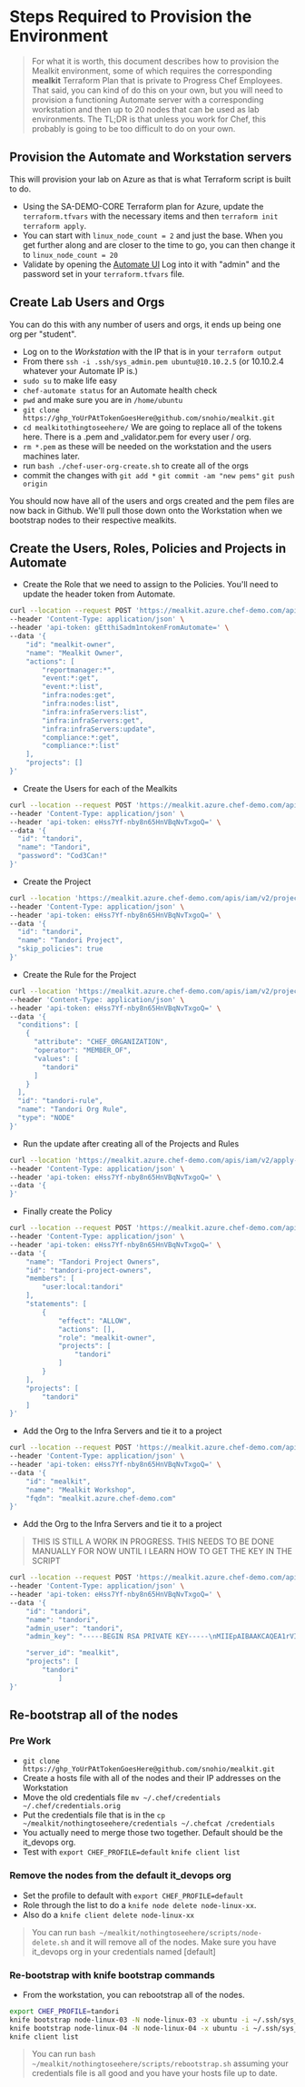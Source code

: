 # Steps Required to Provision the Environment

> For what it is worth, this document describes how to provision the Mealkit environment, some of which requires the corresponding **mealkit** Terraform Plan that is private to Progress Chef Employees. That said, you can kind of do this on your own, but you will need to provision a functioning Automate server with a corresponding workstation and then up to 20 nodes that can be used as lab environments.
>The TL;DR is that unless you work for Chef, this probably is going to be too difficult to do on your own.

## Provision the Automate and Workstation servers

This will provision your lab on Azure as that is what Terraform script is built to do.

* Using the SA-DEMO-CORE Terraform plan for Azure, update the `terraform.tfvars` with the necessary items and then `terraform init` `terraform apply`.
* You can start with `linux_node_count = 2` and just the base. When you get further along and are closer to the time to go, you can then change it to `linux_node_count = 20`
* Validate by opening the [Automate UI](https://mealkit.azure.chef-demo.com) Log into it with "admin" and the password set in your `terraform.tfvars` file.

## Create Lab Users and Orgs

You can do this with any number of users and orgs, it ends up being one org per "student".

* Log on to the *Workstation* with the IP that is in your `terraform output`
* From there `ssh -i .ssh/sys_admin.pem ubuntu@10.10.2.5` (or 10.10.2.4 whatever your Automate IP is.)
* `sudo su` to make life easy
* `chef-automate status` for an Automate health check
* `pwd` and make sure you are in `/home/ubuntu`
* `git clone https://ghp_YoUrPAtTokenGoesHere@github.com/snohio/mealkit.git`
* `cd mealkitothingtoseehere/` We are going to replace all of the tokens here. There is a .pem and _validator.pem for every user / org. 
* `rm *.pem` as these will be needed on the workstation and the users machines later.
* run `bash ./chef-user-org-create.sh` to create all of the orgs
* commit the changes with `git add *` `git commit -am "new pems"` `git push origin`

You should now have all of the users and orgs created and the pem files are now back in Github. We'll pull those down onto the Workstation when we bootstrap nodes to their respective mealkits.

## Create the Users, Roles, Policies and Projects in Automate

* Create the Role that we need to assign to the Policies. You'll need to update the header token from Automate.

```bash
curl --location --request POST 'https://mealkit.azure.chef-demo.com/apis/iam/v2/roles' \
--header 'Content-Type: application/json' \
--header 'api-token: gEtthiSadm1ntokenFromAutomate=' \
--data '{
    "id": "mealkit-owner",
    "name": "Mealkit Owner",
    "actions": [
        "reportmanager:*",
        "event:*:get",
        "event:*:list",
        "infra:nodes:get",
        "infra:nodes:list",
        "infra:infraServers:list",
        "infra:infraServers:get",
        "infra:infraServers:update",
        "compliance:*:get",
        "compliance:*:list"
    ],
    "projects": []
}'
```

* Create the Users for each of the Mealkits

```bash
curl --location --request POST 'https://mealkit.azure.chef-demo.com/apis/iam/v2/users' \
--header 'Content-Type: application/json' \
--header 'api-token: eHss7Yf-nby8n65HnVBqNvTxgoQ=' \
--data '{
  "id": "tandori",
  "name": "Tandori",
  "password": "Cod3Can!"
}'
```

* Create the Project

```bash
curl --location 'https://mealkit.azure.chef-demo.com/apis/iam/v2/projects' \
--header 'Content-Type: application/json' \
--header 'api-token: eHss7Yf-nby8n65HnVBqNvTxgoQ=' \
--data '{
  "id": "tandori",
  "name": "Tandori Project",
  "skip_policies": true
}'
```

* Create the Rule for the Project

```bash
curl --location 'https://mealkit.azure.chef-demo.com/apis/iam/v2/projects/tandori/rules' \
--header 'Content-Type: application/json' \
--header 'api-token: eHss7Yf-nby8n65HnVBqNvTxgoQ=' \
--data '{
  "conditions": [
    {
      "attribute": "CHEF_ORGANIZATION",
      "operator": "MEMBER_OF",
      "values": [
        "tandori"
      ]
    }
  ],
  "id": "tandori-rule",
  "name": "Tandori Org Rule",
  "type": "NODE"
}'
```

* Run the update after creating all of the Projects and Rules

```bash
curl --location 'https://mealkit.azure.chef-demo.com/apis/iam/v2/apply-rules' \
--header 'Content-Type: application/json' \
--header 'api-token: eHss7Yf-nby8n65HnVBqNvTxgoQ=' \
--data '{
}'
```

* Finally create the Policy

```bash
curl --location --request POST 'https://mealkit.azure.chef-demo.com/apis/iam/v2/policies' \
--header 'Content-Type: application/json' \
--header 'api-token: eHss7Yf-nby8n65HnVBqNvTxgoQ=' \
--data '{
    "name": "Tandori Project Owners",
    "id": "tandori-project-owners",
    "members": [
        "user:local:tandori"
    ],
    "statements": [
        {
            "effect": "ALLOW",
            "actions": [],
            "role": "mealkit-owner",
            "projects": [
                "tandori"
            ]
        }
    ],
    "projects": [
        "tandori"
    ]
}'
```

* Add the Org to the Infra Servers and tie it to a project

```bash
curl --location --request POST 'https://mealkit.azure.chef-demo.com/api/v0/infra/servers' \
--header 'Content-Type: application/json' \
--header 'api-token: eHss7Yf-nby8n65HnVBqNvTxgoQ=' \
--data '{ 
    "id": "mealkit",
    "name": "Mealkit Workshop",
    "fqdn": "mealkit.azure.chef-demo.com"
}'
```

* Add the Org to the Infra Servers and tie it to a project

> THIS IS STILL A WORK IN PROGRESS. THIS NEEDS TO BE DONE MANUALLY FOR NOW UNTIL I LEARN HOW TO GET THE KEY IN THE SCRIPT

```bash
curl --location --request POST 'https://mealkit.azure.chef-demo.com/api/v0/infra/servers/mealkit/orgs' \
--header 'Content-Type: application/json' \
--header 'api-token: eHss7Yf-nby8n65HnVBqNvTxgoQ=' \
--data '{
    "id": "tandori",
    "name": "tandori",
    "admin_user": "tandori",
    "admin_key": "-----BEGIN RSA PRIVATE KEY-----\nMIIEpAIBAAKCAQEA1rVICfTtfIV70FFOw9QnRkD5yUzGOcHAoHkwteKkwq7lzY6G/6JO+5oHFDPzLcZuHbcWjkr13DQx9d3FyYH9xcZ4DB9d/iZsFCSElFt6jQ3ibEVy\n2OJV3SU1sw1j1MQdeHmdXsatStiiqIHPLYt3b1rkqpgMHiHxfqLswiteNWbUcYZ8\nSytGgWcA7AVl4sxJwHadz+jwQX/Xk8HhN2xTIN/lNJ6NR5yZdH0gIX+pjnxzYKIH\n21pxwKk7KaKFfd38nWFi7+uYCs0QUdFluscuwINTyz6AWeh9v9hDMzp31JJIvWlG\nm75ubNnQOGE2W2Zy449WqxzY8OqYC0rJCeFPgwIDAQABAoIBAQDWG80M8Mxq4ooH\nwS00p7nKmzz8eq0qJ4a6AGCM4MjAw7yycbE591egG4d3pB6axUhGJbA+kY3/26T+\ns/tq6VByC2rnW9hVe2dH5uq3L0pUo0XqBo9yrLJHZ7XXKkElibSB0XUXcDSbcNE0\nDM7Xcj7WMuPZIurimaLDUCGdt7WotV+/e4Zk5u3gMZtPw9Ctm2MuEHeyEhnBrWsZ\npdHo0+db01C9o8Q84F64zc5ACnNzyWwFJ9d9hGYMewLIy4T8a2+URLDOVkYOOilX\nmigXH+Vp/yP8QcdqvvwZX9trdBrVgopaTBoujshGaAqrv+ltb/+W626Fog6njWyP\nF79zJKbhAoGBAPyFTnca8qW4iia0VHGjY/UFY6g+9b7pUY0yl7zr86p312RnyPdO\nGXuFyeJ4fjaFh0EcFdtKoIbD1UeyWGkFiD8aq/MOUS0UYir62mOdg9Lq2EXxe1Gn\nJp0hYr5optgHRHIQf9Uiu4iYVPGTiw3nbWo866G7WPekPde69ebA/Ny5AoGBANmq\nmhkJ6BC7U789I7Nh3sQk1H9mZyX0Thw5SN6VQ06LPKVN1MmHhXgBkB+j0Q8js1Wj\nHYtEsfnGdj2ULFeGYU27iZGej6zu0UaOUNxNGWFzxOY+NNPRn2tGrSeM+k6D5kcw\nEDqRUTaszlHI5zdnQJB6SScd4BUP3XDRTEOdMkgbAoGAFpkzeXM+7dfC/U28FONj\naaUO0xq3UVt+Ad3aOH0BNGs/KmwjTwZ9P1GszIit+uEeRpRl3FckYIscBiuOv+9P\nzx3q73iDiT4+vsvuSWXqSzDbI/9FYvxLd1pqhNHGxKR52p9hYUiXcdT4HRpwIlFo\nuE41ZCbpAlh/dFP1962js3kCgYEAvpx+i7S4K4bQJOV2kQ0A1oVmLRbQ91TE3kRw\nArN1mJ+oAR5yW/U4tUmxG3QKjJZ34mOQaLhEnvXj77MFTbRZG4hCRWo0aX1NeNsC\nBpnhwwxtfi81ddTZJUlkMwFq5TzueKKnY5KEKzwTBV3I1SSvTpY333BzHh6hjb1L\nat6K/McCgYA4xVfQ55qvNgyzfHDFkvcPSKv2ICypreDBPecZkz8mRBEOAluxxgCd\n9ejvOzwMGTq4cUMc1CYaf9CUhtbWUi/CtbqX8n0A5wgUSpQ1PKJo12JTkaHCC9gr\n8ga48WzQiqAqZDStbggggJZjOBivxOgMPzNkP2RTcoZeI2BlO87/KA==\n-----END RSA PRIVATE KEY-----",

    "server_id": "mealkit",
    "projects": [
        "tandori"
            ]
}'
```

## Re-bootstrap all of the nodes

### Pre Work

* `git clone https://ghp_YoUrPAtTokenGoesHere@github.com/snohio/mealkit.git`
* Create a hosts file with all of the nodes and their IP addresses on the Workstation
* Move the old credentials file `mv ~/.chef/credentials ~/.chef/credentials.orig`
* Put the credentials file that is in the `cp ~/mealkit/nothingtoseehere/credentials ~/.chefcat /credentials`
* You actually need to merge those two together. Default should be the it_devops org.
* Test with `export CHEF_PROFILE=default` `knife client list`

### Remove the nodes from the default it_devops org

* Set the profile to default with `export CHEF_PROFILE=default`
* Role through the list to do a `knife node delete node-linux-xx`.
* Also do a `knife client delete node-linux-xx`

> You can run `bash ~/mealkit/nothingtoseehere/scripts/node-delete.sh` and it will remove all of the nodes. Make sure you have it_devops org in your credentials named [default]

### Re-bootstrap with knife bootstrap commands

* From the workstation, you can rebootstrap all of the nodes.

```bash
export CHEF_PROFILE=tandori
knife bootstrap node-linux-03 -N node-linux-03 -x ubuntu -i ~/.ssh/sys_admin.pem --sudo
knife bootstrap node-linux-04 -N node-linux-04 -x ubuntu -i ~/.ssh/sys_admin.pem --sudo
knife client list
```

> You can run `bash ~/mealkit/nothingtoseehere/scripts/rebootstrap.sh` assuming your credentials file is all good and you have your hosts file up to date.